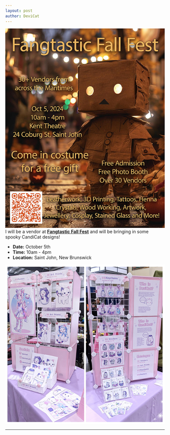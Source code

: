 ```yaml
---
layout: post
author: DeviCat
---
```


![](/img/FangtasticFallFest2024.jpg)
I will be a vendor at **[Fangtastic Fall Fest](https://www.facebook.com/profile.php?id=61552262305389)** <!--card-->and will be bringing in some spooky CandiCat designs!
<!--card-->

- **Date:** October 5th
- **Time:** 10am &#45; 4pm
- **Location:** Saint John, New Brunswick

![](/img/FangtasticFallFest2024_InventoryPromo.jpg)

---

